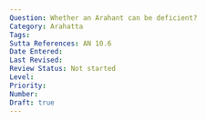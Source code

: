 ```yaml
---
Question: Whether an Arahant can be deficient?
Category: Arahatta
Tags:
Sutta References: AN 10.6
Date Entered:
Last Revised:
Review Status: Not started
Level: 
Priority: 
Number: 
Draft: true
---
```

